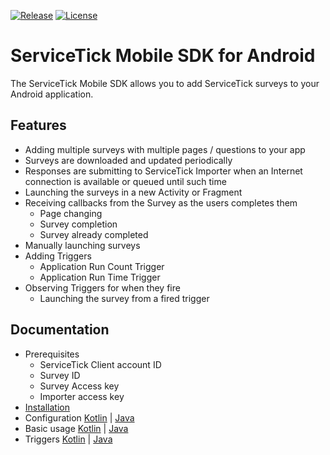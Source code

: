 [![Release](https://jitpack.io/v/com.github.servicetick/mobile-sdk-android.svg)](https://jitpack.io/#com.github.servicetick/mobile-sdk-android)
[![License](https://img.shields.io/badge/license-APACHE2-green.svg)](LICENSE)


# ServiceTick Mobile SDK for Android

The ServiceTick Mobile SDK allows you to add ServiceTick surveys to your Android application.

## Features

* Adding multiple surveys with multiple pages / questions to your app
* Surveys are downloaded and updated periodically
* Responses are submitting to ServiceTick Importer when an Internet connection is available or queued until such time
* Launching the surveys in a new Activity or Fragment
* Receiving callbacks from the Survey as the users completes them
  * Page changing
  * Survey completion
  * Survey already completed
* Manually launching surveys
* Adding Triggers
  * Application Run Count Trigger
  * Application Run Time Trigger
* Observing Triggers for when they fire
  * Launching the survey from a fired trigger

## Documentation
- Prerequisites
  - ServiceTick Client account ID
  - Survey ID
  - Survey Access key
  - Importer access key
- [Installation](docs/installation.md)
- Configuration [Kotlin](docs/configuration_kotlin.md) | [Java](docs/configuration_java.md)
- Basic usage [Kotlin](docs/basic_usage_kotlin.md) | [Java](docs/basic_usage_java.md)
- Triggers [Kotlin](docs/triggers_kotlin.md) | [Java](docs/triggers_java.md)
